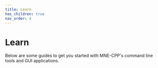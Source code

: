 ```yaml
---
title: Learn
has_children: true
nav_order: 4
---
```

# Learn

Below are some guides to get you started with MNE-CPP's command line tools and GUI applications. 